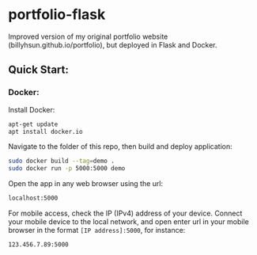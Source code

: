# portfolio-flask

Improved version of my original portfolio website (billyhsun.github.io/portfolio), but deployed in Flask and Docker. 


## Quick Start:

### Docker:

Install Docker:

```bash
apt-get update
apt install docker.io
```

Navigate to the folder of this repo, then build and deploy application:

```bash
sudo docker build --tag=demo .
sudo docker run -p 5000:5000 demo
```

Open the app in any web browser using the url:

```bash
localhost:5000
```

For mobile access, check the IP (IPv4) address of your device. Connect your mobile device to the local network, and open enter url in your mobile browser in the format ```[IP address]:5000```, for instance:

```bash
123.456.7.89:5000
```

